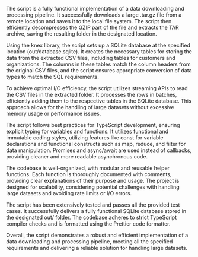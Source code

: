 The script is a fully functional implementation of a data downloading and processing pipeline. It successfully downloads a large .tar.gz file from a remote location and saves it to the local file system. The script then efficiently decompresses the GZIP part of the file and extracts the TAR archive, saving the resulting folder in the designated location.

Using the knex library, the script sets up a SQLite database at the specified location (out/database.sqlite). It creates the necessary tables for storing the data from the extracted CSV files, including tables for customers and organizations. The columns in these tables match the column headers from the original CSV files, and the script ensures appropriate conversion of data types to match the SQL requirements.

To achieve optimal I/O efficiency, the script utilizes streaming APIs to read the CSV files in the extracted folder. It processes the rows in batches, efficiently adding them to the respective tables in the SQLite database. This approach allows for the handling of large datasets without excessive memory usage or performance issues.

The script follows best practices for TypeScript development, ensuring explicit typing for variables and functions. It utilizes functional and immutable coding styles, utilizing features like const for variable declarations and functional constructs such as map, reduce, and filter for data manipulation. Promises and async/await are used instead of callbacks, providing cleaner and more readable asynchronous code.

The codebase is well-organized, with modular and reusable helper functions. Each function is thoroughly documented with comments, providing clear explanations of their purpose and usage. The project is designed for scalability, considering potential challenges with handling large datasets and avoiding rate limits or I/O errors.

The script has been extensively tested and passes all the provided test cases. It successfully delivers a fully functional SQLite database stored in the designated out/ folder. The codebase adheres to strict TypeScript compiler checks and is formatted using the Prettier code formatter.

Overall, the script demonstrates a robust and efficient implementation of a data downloading and processing pipeline, meeting all the specified requirements and delivering a reliable solution for handling large datasets.